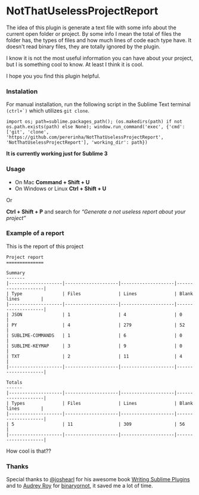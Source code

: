 # NotThatUselessProjectReport

The idea of this plugin is generate a text file with some info about the current open folder or project. By some info I mean the total of files the folder has, the types of files and how much lines of code each type have. It doesn't read binary files, they are totally ignored by the plugin.

I know it is not the most useful information you can have about your project, but I is something cool to know. At least I think it is cool.

I hope you you find this plugin helpful.

### Instalation

For manual installation, run the following script in the Sublime Text terminal ```(ctrl+`)``` which utilizes ```git clone```.

`import os; path=sublime.packages_path(); (os.makedirs(path) if not os.path.exists(path) else None); window.run_command('exec', {'cmd': ['git', 'clone', 'https://github.com/pererinha/NotThatUselessProjectReport', 'NotThatUselessProjectReport'], 'working_dir': path})`


**It is currently working just for Sublime 3**

### Usage
* On Mac **Command + Shift + U**
* On Windows or Linux **Ctrl + Shift + U**

Or 

**Ctrl + Shift + P** and search for *“Generate a not useless report about your project”*


### Example of a report
This is the report of this project

```
Project report
==============

Summary
-------
|--------------------|--------------------|--------------------|--------------------|
| Type               | Files              | Lines              | Blank lines        |
|--------------------|--------------------|--------------------|--------------------|
| JSON               | 1                  | 4                  | 0                  |
| PY                 | 4                  | 279                | 52                 |
| SUBLIME-COMMANDS   | 1                  | 6                  | 0                  |
| SUBLIME-KEYMAP     | 3                  | 9                  | 0                  |
| TXT                | 2                  | 11                 | 4                  |
|--------------------|--------------------|--------------------|--------------------|

Totals
------
|--------------------|--------------------|--------------------|--------------------|
| Types              | Files              | Lines              | Blank lines        |
|--------------------|--------------------|--------------------|--------------------|
| 5                  | 11                 | 309                | 56                 |
|--------------------|--------------------|--------------------|--------------------|
```

How cool is that??

### Thanks

Special thanks to [@joshearl](https://github.com/joshearl) for his awesome book [Writing Sublime Plugins](https://leanpub.com/writing-sublime-plugins) and to [Audrey Roy](https://github.com/audreyr) for [binaryornot](https://github.com/audreyr/binaryornot), it saved me a lot of time.

